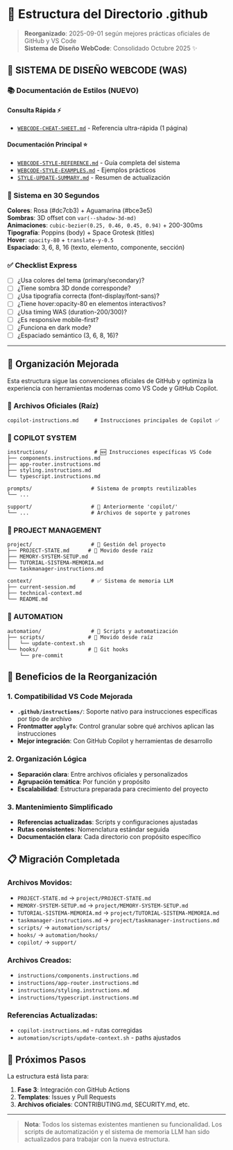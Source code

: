 # 📁 Estructura del Directorio .github

> **Reorganizado**: 2025-09-01 según mejores prácticas oficiales de GitHub y VS Code  
> **Sistema de Diseño WebCode**: Consolidado Octubre 2025 ✨

## 🎨 **SISTEMA DE DISEÑO WEBCODE (WAS)**

### **📚 Documentación de Estilos (NUEVO)**

#### **Consulta Rápida** ⚡
- [`WEBCODE-CHEAT-SHEET.md`](./WEBCODE-CHEAT-SHEET.md) - Referencia ultra-rápida (1 página)

#### **Documentación Principal** ⭐
- [`WEBCODE-STYLE-REFERENCE.md`](./WEBCODE-STYLE-REFERENCE.md) - Guía completa del sistema
- [`WEBCODE-STYLE-EXAMPLES.md`](./WEBCODE-STYLE-EXAMPLES.md) - Ejemplos prácticos
- [`STYLE-UPDATE-SUMMARY.md`](./STYLE-UPDATE-SUMMARY.md) - Resumen de actualización

### **🎯 Sistema en 30 Segundos**

**Colores**: Rosa (#dc7cb3) + Aguamarina (#bce3e5)  
**Sombras**: 3D offset con `var(--shadow-3d-md)`  
**Animaciones**: `cubic-bezier(0.25, 0.46, 0.45, 0.94)` + 200-300ms  
**Tipografía**: Poppins (body) + Space Grotesk (titles)  
**Hover**: `opacity-80` + `translate-y-0.5`  
**Espaciado**: 3, 6, 8, 16 (texto, elemento, componente, sección)

### **✅ Checklist Express**

- [ ] ¿Usa colores del tema (primary/secondary)?
- [ ] ¿Tiene sombra 3D donde corresponde?
- [ ] ¿Usa tipografía correcta (font-display/font-sans)?
- [ ] ¿Tiene hover:opacity-80 en elementos interactivos?
- [ ] ¿Usa timing WAS (duration-200/300)?
- [ ] ¿Es responsive mobile-first?
- [ ] ¿Funciona en dark mode?
- [ ] ¿Espaciado semántico (3, 6, 8, 16)?

---

## 🎯 **Organización Mejorada**

Esta estructura sigue las convenciones oficiales de GitHub y optimiza la experiencia con herramientas modernas como VS Code y GitHub Copilot.

### **📁 Archivos Oficiales (Raíz)**

```
copilot-instructions.md     # Instrucciones principales de Copilot ✅
```

### **📁 COPILOT SYSTEM**

```
instructions/               # 🆕 Instrucciones específicas VS Code
├── components.instructions.md
├── app-router.instructions.md
├── styling.instructions.md
└── typescript.instructions.md

prompts/                   # Sistema de prompts reutilizables
└── ...

support/                   # 🔄 Anteriormente 'copilot/'
└── ...                    # Archivos de soporte y patrones
```

### **📁 PROJECT MANAGEMENT**

```
project/                   # 🔄 Gestión del proyecto
├── PROJECT-STATE.md      # 🔄 Movido desde raíz
├── MEMORY-SYSTEM-SETUP.md
├── TUTORIAL-SISTEMA-MEMORIA.md
└── taskmanager-instructions.md

context/                   # ✅ Sistema de memoria LLM
├── current-session.md
├── technical-context.md
└── README.md
```

### **📁 AUTOMATION**

```
automation/                # 🔄 Scripts y automatización
├── scripts/              # 🔄 Movido desde raíz
│   └── update-context.sh
└── hooks/                # 🔄 Git hooks
    └── pre-commit
```

## 🚀 **Beneficios de la Reorganización**

### **1. Compatibilidad VS Code Mejorada**

- **`.github/instructions/`**: Soporte nativo para instrucciones específicas por tipo de archivo
- **Frontmatter `applyTo`**: Control granular sobre qué archivos aplican las instrucciones
- **Mejor integración**: Con GitHub Copilot y herramientas de desarrollo

### **2. Organización Lógica**

- **Separación clara**: Entre archivos oficiales y personalizados
- **Agrupación temática**: Por función y propósito
- **Escalabilidad**: Estructura preparada para crecimiento del proyecto

### **3. Mantenimiento Simplificado**

- **Referencias actualizadas**: Scripts y configuraciones ajustadas
- **Rutas consistentes**: Nomenclatura estándar seguida
- **Documentación clara**: Cada directorio con propósito específico

## 📋 **Migración Completada**

### **Archivos Movidos:**

- `PROJECT-STATE.md` → `project/PROJECT-STATE.md`
- `MEMORY-SYSTEM-SETUP.md` → `project/MEMORY-SYSTEM-SETUP.md`
- `TUTORIAL-SISTEMA-MEMORIA.md` → `project/TUTORIAL-SISTEMA-MEMORIA.md`
- `taskmanager-instructions.md` → `project/taskmanager-instructions.md`
- `scripts/` → `automation/scripts/`
- `hooks/` → `automation/hooks/`
- `copilot/` → `support/`

### **Archivos Creados:**

- `instructions/components.instructions.md`
- `instructions/app-router.instructions.md`
- `instructions/styling.instructions.md`
- `instructions/typescript.instructions.md`

### **Referencias Actualizadas:**

- `copilot-instructions.md` - rutas corregidas
- `automation/scripts/update-context.sh` - paths ajustados

## 🔄 **Próximos Pasos**

La estructura está lista para:

1. **Fase 3**: Integración con GitHub Actions
2. **Templates**: Issues y Pull Requests
3. **Archivos oficiales**: CONTRIBUTING.md, SECURITY.md, etc.

---

> **Nota**: Todos los sistemas existentes mantienen su funcionalidad. Los scripts de automatización y el sistema de memoria LLM han sido actualizados para trabajar con la nueva estructura.
